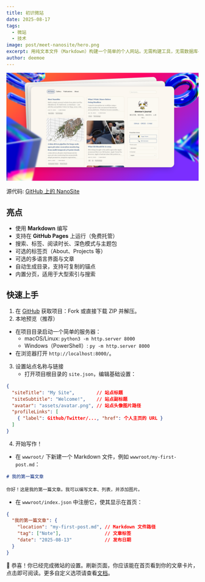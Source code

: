```yaml
---
title: 初识微站
date: 2025-08-17
tags:
  - 微站
  - 技术
image: post/meet-nanosite/hero.png
excerpt: 用纯文本文件（Markdown）构建一个简单的个人网站。无需构建工具，无需数据库——只需编辑文件并发布。非常适合博客、笔记、维基、日记或书籍章节。
author: deemoe
---
```


![hero](hero.png)

源代码: [GitHub 上的 NanoSite](https://github.com/deemoe404/NanoSite)

## 亮点

- 使用 **Markdown** 编写
- 支持在 **GitHub Pages** 上运行（免费托管）
- 搜索、标签、阅读时长、深色模式与主题包
- 可选的标签页（About、Projects 等）
- 可选的多语言界面与文章
- 自动生成目录，支持可复制的锚点
- 内置分页，适用于大型索引与搜索

## 快速上手

1) 在 [GitHub](https://github.com/deemoe404/NanoSite/) 获取项目：Fork 或直接下载 ZIP 并解压。
2) 本地预览（推荐）
  - 在项目目录启动一个简单的服务器：
    - macOS/Linux: `python3 -m http.server 8000`
    - Windows（PowerShell）: `py -m http.server 8000`
  - 在浏览器打开 `http://localhost:8000/`。
3) 设置站点名称与链接
    - 打开项目根目录的 `site.json`，编辑基础设置：
  ```json
  {
    "siteTitle": "My Site",        // 站点标题
    "siteSubtitle": "Welcome!",    // 站点副标题
    "avatar": "assets/avatar.png", // 站点头像图片路径
    "profileLinks": [
      { "label": Github/Twitter/..., "href": 个人主页的 URL }
    ]
  }
  ```
4) 开始写作！
  - 在 `wwwroot/` 下新建一个 Markdown 文件，例如 `wwwroot/my-first-post.md`：
  ```markdown
  # 我的第一篇文章

  你好！这是我的第一篇文章。我可以编写文本、列表，并添加图片。
  ```
  - 在 `wwwroot/index.json` 中注册它，使其显示在首页：
  ```json
  {
    "我的第一篇文章": {
      "location": "my-first-post.md", // Markdown 文件路径
      "tag": ["Note"],                // 文章标签
      "date": "2025-08-13"            // 发布日期
    }
  }
  ```

🎉 恭喜！你已经完成微站的设置。刷新页面，你应该能在首页看到你的文章卡片，点击即可阅读。更多自定义选项请查看[文档](?id=post/meet-nanosite/doc_zh.md)。
